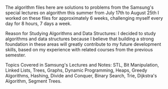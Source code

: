 The algorithm files here are solutions to problems from the Samsung's special lectures on algorithm this summer from July 17th to August 25th
I worked on these files for approximately 6 weeks, challenging myself every day for 8 hours, 7 days a week.

Reason for Studying Algorithms and Data Structures:
I decided to study algorithms and data structures because I believe that building a strong foundation in these areas
will greatly contribute to my future development skills, based on my experience with related courses from the previous semester.

Topics Covered in Samsung's Lectures and Notes:
STL, Bit Manipulation, Linked Lists, Trees, Graphs, Dynamic Programming, Heaps,
Greedy Algorithms, Hashing, Divide and Conquer, Binary Search, Trie, Dijkstra's Algorithm, Segment Trees.
